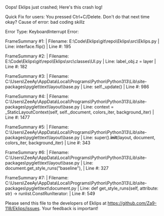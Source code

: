 Oops! Eklips just crashed;
Here's this crash log!

Quick Fix for users: You pressed Ctrl+C/Delete. Don't do that next time okay?
Cause of error: bad coding skillz

Error Type: KeyboardInterrupt
Error: 

FrameSummary #1:
  | Filename: E:\Code\Eklips\git\repo\Eklips\src\Eklips.py
  | Line: interface.flip()
  | Line #: 195

FrameSummary #2:
  | Filename: E:\Code\Eklips\git\repo\Eklips\src\classes\UI.py
  | Line: label_obj.z              = layer
  | Line #: 182

FrameSummary #3:
  | Filename: C:\Users\ZeeAy\AppData\Local\Programs\Python\Python313\Lib\site-packages\pyglet\text\layout\base.py
  | Line: self._update()
  | Line #: 986

FrameSummary #4:
  | Filename: C:\Users\ZeeAy\AppData\Local\Programs\Python\Python313\Lib\site-packages\pyglet\text\layout\base.py
  | Line: context = _StaticLayoutContext(self, self._document, colors_iter, background_iter)
  | Line #: 1477

FrameSummary #5:
  | Filename: C:\Users\ZeeAy\AppData\Local\Programs\Python\Python313\Lib\site-packages\pyglet\text\layout\base.py
  | Line: super().__init__(layout, document, colors_iter, background_iter)
  | Line #: 343

FrameSummary #6:
  | Filename: C:\Users\ZeeAy\AppData\Local\Programs\Python\Python313\Lib\site-packages\pyglet\text\layout\base.py
  | Line: document.get_style_runs("baseline"),
  | Line #: 327

FrameSummary #7:
  | Filename: C:\Users\ZeeAy\AppData\Local\Programs\Python\Python313\Lib\site-packages\pyglet\text\document.py
  | Line: def get_style_runs(self, attribute: str) -> runlist.ConstRunIterator:
  | Line #: 549


Please send this file to the developers of Eklips at https://github.com/Za9-118/Eklips/issues. 
Your feedback is important!